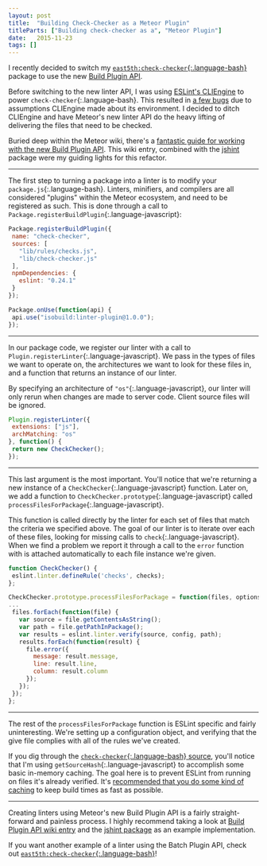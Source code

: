 ```yaml
---
layout: post
title:  "Building Check-Checker as a Meteor Plugin"
titleParts: ["Building check-checker as a", "Meteor Plugin"]
date:   2015-11-23
tags: []
---
```


I recently decided to switch my [`east5th:check-checker`{:.language-bash}](https://github.com/East5th/check-checker) package to use the new [Build Plugin API](https://forums.meteor.com/t/try-out-a-preview-of-batch-build-plugins-and-other-1-2-features/7374).


<!--The new Build Plugin API introduces three types of plugins to the Meteor ecosystem: [linters](https://github.com/meteor/meteor/wiki/Build-Plugins-API#linters), [minifiers](https://github.com/meteor/meteor/wiki/Build-Plugins-API#minifiers), and [compilers](https://github.com/meteor/meteor/wiki/Build-Plugins-API#compilers). The goal of check-checker is to look for missing `check` calls, so we'll be implementing it as a linker.-->


Before switching to the new linter API, I was using [ESLint's CLIEngine](http://eslint.org/) to power `check-checker`{:.language-bash}. This resulted in [a few bugs](https://github.com/East5th/check-checker/issues/6) due to assumptions CLIEngine made about its environment. I decided to ditch CLIEngine and have Meteor's new linter API do the heavy lifting of delivering the files that need to be checked.

Buried deep within the Meteor wiki, there's a [fantastic guide for working with the new Build Plugin API](https://github.com/meteor/meteor/wiki/Build-Plugins-API). This wiki entry, combined with the [jshint](https://github.com/meteor/meteor/tree/devel/packages/jshint) package were my guiding lights for this refactor.

<hr/>

The first step to turning a package into a linter is to modify your `package.js`{:.language-bash}. Linters, minifiers, and compilers are all considered "plugins" within the Meteor ecosystem, and need to be registered as such. This is done through a call to `Package.registerBuildPlugin`{:.language-javascript}:

~~~ javascript
Package.registerBuildPlugin({
 name: "check-checker",
 sources: [
   "lib/rules/checks.js",
   "lib/check-checker.js"
 ],
 npmDependencies: {
   eslint: "0.24.1"
 }
});

Package.onUse(function(api) {
 api.use("isobuild:linter-plugin@1.0.0");
});
~~~

<hr/>

In our package code, we register our linter with a call to `Plugin.registerLinter`{:.language-javascript}. We pass in the types of files we want to operate on, the architectures we want to look for these files in, and a function that returns an instance of our linter.

By specifying an architecture of `"os"`{:.language-javascript}, our linter will only rerun when changes are made to server code. Client source files will be ignored.

~~~ javascript
Plugin.registerLinter({
 extensions: ["js"],
 archMatching: "os"
}, function() {
 return new CheckChecker();
});
~~~

<hr/>

This last argument is the most important. You'll notice that we're returning a new instance of a `CheckChecker`{:.language-javascript} function. Later on, we add a function to `CheckChecker.prototype`{:.language-javascript} called `processFilesForPackage`{:.language-javascript}.

This function is called directly by the linter for each set of files that match the criteria we specified above. The goal of our linter is to iterate over each of these files, looking for missing calls to `check`{:.language-javascript}. When we find a problem we report it through a call to the `error` function with is attached automatically to each file instance we're given.

~~~ javascript
function CheckChecker() {
 eslint.linter.defineRule('checks', checks);
};

CheckChecker.prototype.processFilesForPackage = function(files, options) {
...
 files.forEach(function(file) {
   var source = file.getContentsAsString();
   var path = file.getPathInPackage();
   var results = eslint.linter.verify(source, config, path);
   results.forEach(function(result) {
     file.error({
       message: result.message,
       line: result.line,
       column: result.column
     });
   });
 });
};
~~~

<hr/>

The rest of the `processFilesForPackage` function is ESLint specific and fairly uninteresting. We're setting up a configuration object, and verifying that the give file complies with all of the rules we've created.

If you dig through the [`check-checker`{:.language-bash} source](https://github.com/East5th/check-checker), you'll notice that I'm using `getSourceHash`{:.language-javascript} to accomplish some basic in-memory caching. The goal here is to prevent ESLint from running on files it's already verified. It's [recommended that you do some kind of caching](https://github.com/meteor/meteor/wiki/Build-Plugins-API#caching) to keep build times as fast as possible.

<hr/>

Creating linters using Meteor's new Build Plugin API is a fairly straight-forward and painless process. I highly recommend taking a look at [Build Plugin API wiki entry](https://github.com/meteor/meteor/wiki/Build-Plugins-API) and the [jshint package](https://github.com/meteor/meteor/tree/devel/packages/jshint) as an example implementation.

If you want another example of a linter using the Batch Plugin API, check out [`east5th:check-checker`{:.language-bash}](https://github.com/East5th/check-checker)!
